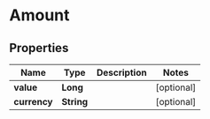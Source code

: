 

# Amount


## Properties

| Name | Type | Description | Notes |
|------------ | ------------- | ------------- | -------------|
|**value** | **Long** |  |  [optional] |
|**currency** | **String** |  |  [optional] |



